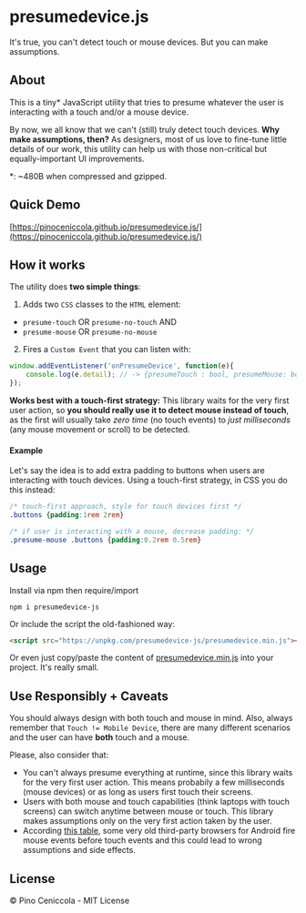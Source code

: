 # presumedevice.js
It's true, you can't detect touch or mouse devices. But you can make assumptions.

## About
This is a tiny* JavaScript utility that tries to presume whatever the user is interacting with a touch and/or a mouse device.

By now, we all know that we can't (still) truly detect touch devices. **Why make assumptions, then?** As designers, most of us love to fine-tune little details of our work, this utility can help us with those non-critical but equally-important UI improvements.

*: ~480B when compressed and gzipped.

## Quick Demo

[https://pinoceniccola.github.io/presumedevice.js/](https://pinoceniccola.github.io/presumedevice.js/)

## How it works

The utility does **two simple things**:

1) Adds two `CSS` classes to the `HTML` element:
- `presume-touch` OR `presume-no-touch` AND 
- `presume-mouse` OR `presume-no-mouse`

2) Fires a `Custom Event` that you can listen with:
```javascript
window.addEventListener('onPresumeDevice', function(e){
    console.log(e.detail); // -> {presumeTouch : bool, presumeMouse: bool}
});
```
**Works best with a touch-first strategy:** This library waits for the very first user action, so **you should really use it to detect mouse instead of touch**, as the first will usually take *zero time* (no touch events) to *just milliseconds* (any mouse movement or scroll) to be detected.

#### Example

Let's say the idea is to add extra padding to buttons when users are interacting with touch devices. Using a touch-first strategy, in CSS you do this instead:

```css
/* touch-first approach, style for touch devices first */
.buttons {padding:1rem 2rem}

/* if user is interacting with a mouse, decrease padding: */
.presume-mouse .buttons {padding:0.2rem 0.5rem}
```

## Usage

Install via npm then require/import
```
npm i presumedevice-js
```
Or include the script the old-fashioned way:
```html
<script src="https://unpkg.com/presumedevice-js/presumedevice.min.js"></script>
```
Or even just copy/paste the content of [presumedevice.min.js](presumedevice.min.js) into your project. It's really small.

## Use Responsibly + Caveats
You should always design with both touch and mouse in mind. Also, always remember that `Touch != Mobile Device`, there are many different scenarios and the user can have **both** touch and a mouse.

Please, also consider that:
- You can't always presume everything at runtime, since this library waits for the very first user action. This means probabily a few milliseconds (mouse devices) or as long as users first touch their screens. 
- Users with both mouse and touch capabilities (think laptops with touch screens) can switch anytime between mouse or touch. This library makes assumptions only on the very first action taken by the user.
- According [this table](https://patrickhlauke.github.io/touch/tests/results/#mobile-tablet-touchscreen-events), some very old third-party browsers for Android fire mouse events before touch events and this could lead to wrong assumptions and side effects.

## License
© Pino Ceniccola - MIT License
